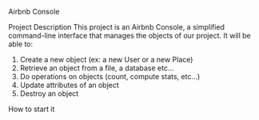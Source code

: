 Airbnb Console

Project Description
This project is an Airbnb Console, a simplified command-line interface that manages the objects of our project.
It will be able to:
   1. Create a new object (ex: a new User or a new Place)
   2. Retrieve an object from a file, a database etc…
   3. Do operations on objects (count, compute stats, etc…)
   4. Update attributes of an object
   5. Destroy an object

How to start it
